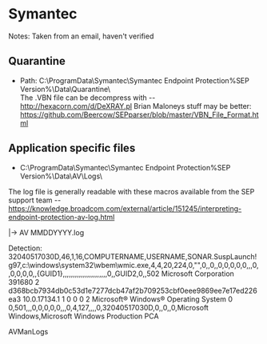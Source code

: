 # Symantec

Notes: Taken from an email, haven't verified

## Quarantine 

* Path: C:\ProgramData\Symantec\Symantec Endpoint Protection\%SEP Version%\Data\Quarantine\  
The .VBN file can be decompress with -- http://hexacorn.com/d/DeXRAY.pl 
Brian Maloneys stuff may be better: https://github.com/Beercow/SEPparser/blob/master/VBN_File_Format.html

## Application specific files

* C:\ProgramData\Symantec\Symantec Endpoint Protection\%SEP Version%\Data\AV\Logs\  

The log file is generally readable with these macros available from the SEP support team -- https://knowledge.broadcom.com/external/article/151245/interpreting-endpoint-protection-av-log.html




|-> AV
MMDDYYYY.log

Detection:
32040517030D,46,1,16,COMPUTERNAME,USERNAME,SONAR.SuspLaunch!g97,c:\windows\system32\wbem\wmic.exe,4,4,20,224,0,"",0,,0,,0,0,0,0,0,,,0,,0,0,0,0,,{GUID1},,,,,,,,,,,,,,,,,,,,,,0,,GUID2,0,,502	Microsoft Corporation	391680	2	d368bcb7934db0c53d1e7277dcb47af2b709253cbf0eee9869ee7e17ed226ea3	10.0.17134.1	1	0		0	0	2	Microsoft® Windows® Operating System	0	0,501,,,0,0,0,0,0,,,0,4,127,,,,0,32040517030D,0,,0,,0,Microsoft Windows,Microsoft Windows Production PCA 

AVManLogs
